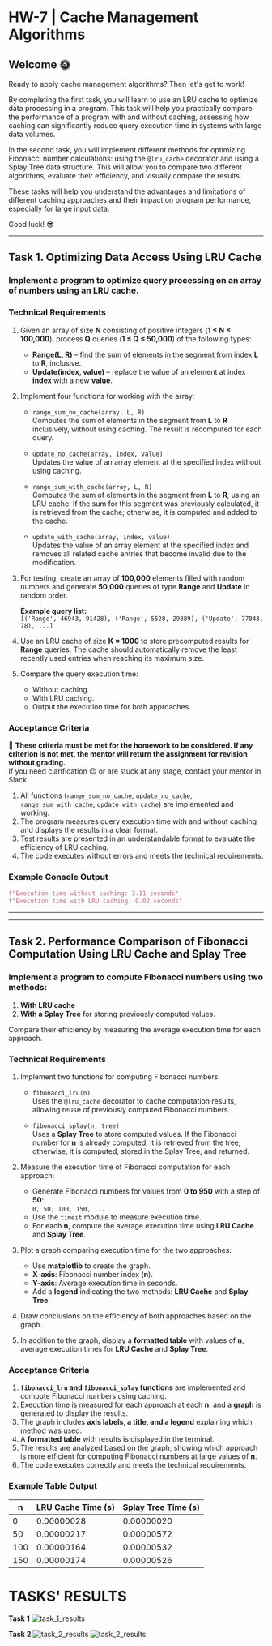 # HW-7 | Cache Management Algorithms

## Welcome 🌞

Ready to apply cache management algorithms? Then let's get to work!

By completing the first task, you will learn to use an LRU cache to optimize 
data processing in a program. This task will help you practically compare the 
performance of a program with and without caching, assessing how caching can 
significantly reduce query execution time in systems with large data volumes.

In the second task, you will implement different methods for optimizing Fibonacci
number calculations: using the `@lru_cache` decorator and using a Splay Tree
data structure. This will allow you to compare two different algorithms, 
evaluate their efficiency, and visually compare the results.

These tasks will help you understand the advantages and limitations of 
different caching approaches and their impact on program performance, 
especially for large input data.

Good luck! 😎

---

## Task 1. Optimizing Data Access Using LRU Cache

### Implement a program to optimize query processing on an array of numbers using an LRU cache.

### Technical Requirements

1. Given an array of size **N** consisting of positive integers (**1 ≤ N ≤ 100,000**), process **Q** queries (**1 ≤ Q ≤ 50,000**) of the following types:

   - **Range(L, R)** – find the sum of elements in the segment from index **L** to **R**, inclusive.
   - **Update(index, value)** – replace the value of an element at index **index** with a new **value**.

2. Implement four functions for working with the array:

   - `range_sum_no_cache(array, L, R)`  
     Computes the sum of elements in the segment from **L** to **R** inclusively, without using caching. The result is recomputed for each query.

   - `update_no_cache(array, index, value)`  
     Updates the value of an array element at the specified index without using caching.

   - `range_sum_with_cache(array, L, R)`  
     Computes the sum of elements in the segment from **L** to **R**, using an LRU cache. If the sum for this segment was previously calculated, it is retrieved from the cache; otherwise, it is computed and added to the cache.

   - `update_with_cache(array, index, value)`  
     Updates the value of an array element at the specified index and removes all related cache entries that become invalid due to the modification.

3. For testing, create an array of **100,000** elements filled with random numbers and generate **50,000** queries of type **Range** and **Update** in random order.

   **Example query list:**  
   `[('Range', 46943, 91428), ('Range', 5528, 29889), ('Update', 77043, 78), ...]`

4. Use an LRU cache of size **K = 1000** to store precomputed results for **Range** queries. The cache should automatically remove the least recently used entries when reaching its maximum size.

5. Compare the query execution time:

   - Without caching.
   - With LRU caching.
   - Output the execution time for both approaches.

### Acceptance Criteria

📌 **These criteria must be met for the homework to be considered. If any criterion is not met, the mentor will return the assignment for revision without grading.**  
If you need clarification 😉 or are stuck at any stage, contact your mentor in Slack.

1. All functions (`range_sum_no_cache`, `update_no_cache`, `range_sum_with_cache`, `update_with_cache`) are implemented and working.
2. The program measures query execution time with and without caching and displays the results in a clear format.
3. Test results are presented in an understandable format to evaluate the efficiency of LRU caching.
4. The code executes without errors and meets the technical requirements.

### Example Console Output
```python
f"Execution time without caching: 3.11 seconds"
f"Execution time with LRU caching: 0.02 seconds"
```
---


---

## Task 2. Performance Comparison of Fibonacci Computation Using LRU Cache and Splay Tree

### Implement a program to compute Fibonacci numbers using two methods:  
1) **With LRU cache**  
2) **With a Splay Tree** for storing previously computed values.  

Compare their efficiency by measuring the average execution time for each approach.

### Technical Requirements

1. Implement two functions for computing Fibonacci numbers:

   - `fibonacci_lru(n)`  
     Uses the `@lru_cache` decorator to cache computation results, allowing reuse of previously computed Fibonacci numbers.

   - `fibonacci_splay(n, tree)`  
     Uses a **Splay Tree** to store computed values. If the Fibonacci number for **n** is already computed, it is retrieved from the tree; otherwise, it is computed, stored in the Splay Tree, and returned.

2. Measure the execution time of Fibonacci computation for each approach:

   - Generate Fibonacci numbers for values from **0 to 950** with a step of **50**:  
     `0, 50, 100, 150, ...`
   - Use the `timeit` module to measure execution time.
   - For each **n**, compute the average execution time using **LRU Cache** and **Splay Tree**.

3. Plot a graph comparing execution time for the two approaches:

   - Use **matplotlib** to create the graph.
   - **X-axis**: Fibonacci number index (**n**).
   - **Y-axis**: Average execution time in seconds.
   - Add a **legend** indicating the two methods: **LRU Cache** and **Splay Tree**.

4. Draw conclusions on the efficiency of both approaches based on the graph.

5. In addition to the graph, display a **formatted table** with values of **n**, average execution times for **LRU Cache** and **Splay Tree**.

### Acceptance Criteria

1. **`fibonacci_lru` and `fibonacci_splay` functions** are implemented and compute Fibonacci numbers using caching.
2. Execution time is measured for each approach at each **n**, and a **graph** is generated to display the results.
3. The graph includes **axis labels, a title, and a legend** explaining which method was used.
4. A **formatted table** with results is displayed in the terminal.
5. The results are analyzed based on the graph, showing which approach is more efficient for computing Fibonacci numbers at large values of **n**.
6. The code executes correctly and meets the technical requirements.

### Example Table Output

| n   | LRU Cache Time (s) | Splay Tree Time (s) |
|-----|--------------------|---------------------|
| 0   | 0.00000028        | 0.00000020         |
| 50  | 0.00000217        | 0.00000572         |
| 100 | 0.00000164        | 0.00000532         |
| 150 | 0.00000174        | 0.00000526         |

# TASKS' RESULTS

**Task 1**
![task_1_results](assets/task_1.jpg)

**Task 2**
![task_2_results](assets/task_2.jpeg)
![task_2_results](assets/task_2_1.jpg)